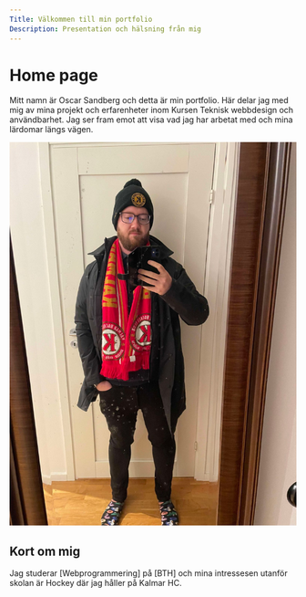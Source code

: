 ```yaml
---
Title: Välkommen till min portfolio
Description: Presentation och hälsning från mig
---
```


Home page
==========================

Mitt namn är Oscar Sandberg och detta är min portfolio. Här delar jag med mig av mina projekt och erfarenheter inom Kursen Teknisk webbdesign och användbarhet. Jag ser fram emot att visa vad jag har arbetat med och mina lärdomar längs vägen.

![En bild som representerar mig](assets/img/min-bild.jpg)

## Kort om mig
Jag studerar [Webprogrammering] på [BTH] och mina intressesen utanför skolan är Hockey där jag håller på Kalmar HC.

